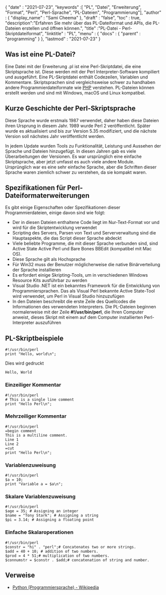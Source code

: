 {
  "date" : "2021-07-23",
  "keywords" :[ "PL", "Datei", "Erweiterung", "Format", "Perl", "Perl-Sprache", "PL-Dateien", "Programmierung"],
  "author" : {
    "display_name" : "Sami Cheema"
},
  "draft" : "false",
  "toc" : true,
  "description":"Erfahren Sie mehr über das PL-Dateiformat und APIs, die PL-Dateien erstellen und öffnen können.",
  "title" :"PL-Datei - Perl-Skriptdateiformat",
  "linktitle" : "PL",
  "menu" : {
    "docs" : {
      "parent" : "programming"
}
},
  "lastmod" : "2021-07-23"
}

## Was ist eine PL-Datei?

Eine Datei mit der Erweiterung .pl ist eine Perl-Skriptdatei, die eine Skriptsprache ist. Diese werden mit der Perl Interpreter-Software kompiliert und ausgeführt. Eine PL-Skriptdatei enthält Codezeilen, Variablen und Kommentare. Skriptsprachen sind vergleichsweise schwer zu handhaben
andere Programmierdateiformate wie [PHP](/de/programming/php/) verstehen. PL-Dateien können erstellt werden und sind mit Windows, macOS und Linux kompatibel.

## Kurze Geschichte der Perl-Skriptsprache

Diese Sprache wurde erstmals 1987 verwendet, daher haben diese Dateien ihren Ursprung in diesem Jahr. 1989 wurde Perl 2 veröffentlicht. Später wurde es aktualisiert und bis zur Version 5.35 modifiziert, und die nächste Version soll nächstes Jahr veröffentlicht werden.

In jedem Update wurden Tools zu Funktionalität, Leistung und Aussehen der Sprache und Dateien hinzugefügt. In diesen Jahren gab es viele Überarbeitungen der Versionen. Es war ursprünglich eine einfache Skriptsprache, aber jetzt umfasst es auch viele andere Module. Ursprünglich war es eine sehr einfache Sprache, aber die Schriften dieser Sprache waren ziemlich schwer zu verstehen, da sie kompakt waren.

## Spezifikationen für Perl-Dateiformaterweiterungen

Es gibt einige Eigenschaften oder Spezifikationen dieser Programmierdateien, einige davon sind wie folgt:

* Der in diesen Dateien enthaltene Code liegt im Nur-Text-Format vor und wird für die Skriptentwicklung verwendet
* Scripting des Servers, Parsen von Text und Serververwaltung sind die Hauptaspekte, die das Script dieser Sprache abdeckt
* Viele beliebte Programme, die mit dieser Sprache verbunden sind, sind Active State Active Perl und Bare Bones BBEdit (kompatibel mit Mac OS).
* Diese Sprache gilt als Hochsprache
* Für Win32 muss der Benutzer möglicherweise die native Binärverteilung der Sprache installieren
* Es erfordert einige Skripting-Tools, um in verschiedenen Windows Resource Kits ausführbar zu werden
* Visual Studio .NET ist ein bekanntes Framework für die Entwicklung von Programmiersprachen. Das als Visual Perl bekannte Active State-Tool wird verwendet, um Perl in Visual Studio hinzuzufügen
* In den Dateien beschreibt die erste Zeile des Quellcodes die Informationen des verwendeten Interpreters. Die PL-Dateien beginnen normalerweise mit der Zeile **#!/usr/bin/perl**, die Ihren Computer anweist, dieses Skript mit einem auf dem Computer installierten Perl-Interpreter auszuführen


## PL-Skriptbeispiele

```
#!/usr/bin/perl
print "Hello, world\n";
```

Dies wird gedruckt

```
Hello, World
```

### Einzeiliger Kommentar ###

```
#!/usr/bin/perl
# This is a single line comment
print "Hello Perl\n";
```

### Mehrzeiliger Kommentar ###

```
#!/usr/bin/perl
=begin comment
This is a multiline comment.
Line 1
Line 2
=cut
print "Hello Perl\n";
```

### Variablenzuweisung ###

```
#!/usr/bin/perl
$a = 10;
print "Variable a = $a\n";
```

### Skalare Variablenzuweisung ###

```
#!/usr/bin/perl
$age = 35; # Assigning an integer
$name = "Tony Stark"; # Assigning a string
$pi = 3.14; # Assigning a floating point
```

### Einfache Skalaroperationen ###

```
#!/usr/bin/perl
$constr = "hi" . "perl";# Concatenates two or more strings.
$add = 40 + 10; # addition of two numbers.
$prod = 4 * 51;# multiplication of two numbers.
$connumstr = $constr . $add;# concatenation of string and number.
```

## Verweise ##

- [Python (Programmiersprache) - Wikipedia](https://en.wikipedia.org/wiki/Python_(programming_language))

